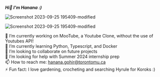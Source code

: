 ***Hi👋 I'm Hanana :)***  


![Screenshot 2023-09-25 195409-modified](https://github.com/hananagohir/hananagohir/assets/73364515/0c1b7ad0-f855-42da-a71d-aa8e5a4477d3)


![Screenshot 2023-09-25 195409-modified](https://img.shields.io/osslifecycle/:user/:repo/:branch)



🔭 I’m currently working on MooTube, a Youtube Clone, without the use of Youtubes API!  
🌱 I’m currently learning Python, Typescript, and Docker  
👯 I’m looking to collaborate on future projects  
🤔 I’m looking for help with Summer 2024 internship prep  
📫 How to reach me: hanana.gohir@torontomu.ca  
⚡ Fun fact: I love gardening, crocheting and searching Hyrule for Koroks :) 

